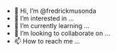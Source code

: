 - 👋 Hi, I’m @fredrickmusonda
- 👀 I’m interested in ...
- 🌱 I’m currently learning ...
- 💞️ I’m looking to collaborate on ...
- 📫 How to reach me ...

<!---
fredrickmusonda/fredrickmusonda is a ✨ special ✨ repository because its `README.md` (this file) appears on your GitHub profile.
You can click the Preview link to take a look at your changes.
--->
